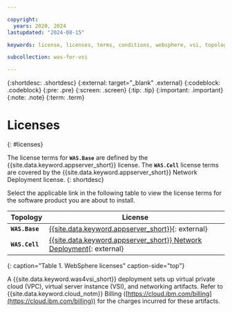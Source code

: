 ```yaml
---

copyright:
  years: 2020, 2024
lastupdated: "2024-08-15"

keywords: license, licenses, terms, conditions, websphere, vsi, topology, base, cell, profile

subcollection: was-for-vsi

---
```


{:shortdesc: .shortdesc}
{:external: target="_blank" .external}
{:codeblock: .codeblock}
{:pre: .pre}
{:screen: .screen}
{:tip: .tip}
{:important: .important}
{:note: .note}
{:term: .term}

# Licenses
{: #licenses}

The license terms for **`WAS.Base`** are defined by the {{site.data.keyword.appserver_short}} license. The **`WAS.Cell`** license terms are covered by the {{site.data.keyword.appserver_short}} Network Deployment license.
{: shortdesc}

Select the applicable link in the following table to view the license terms for the software product you are about to install.

| Topology   | License |
|------------|---------|
| **`WAS.Base`**   | [{{site.data.keyword.appserver_short}}](https://ibm.biz/tWASBaseLicenseIBMCloudVSIs){: external} |
| **`WAS.Cell`**   | [{{site.data.keyword.appserver_short}} Network Deployment](https://ibm.biz/tWASNDLicenseIBMCloudVSIs){: external} |
{: caption="Table 1. WebSphere licenses" caption-side="top"}

A {{site.data.keyword.was4vsi_short}} deployment sets up virtual private cloud (VPC), virtual server instance (VSI), and networking artifacts. Refer to {{site.data.keyword.cloud_notm}} Billing ([https://cloud.ibm.com/billing](https://cloud.ibm.com/billing)) for the charges incurred for these artifacts.


